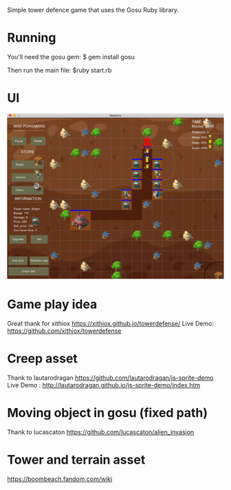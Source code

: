 Simple tower defence game that uses the Gosu Ruby library.

# Running

You'll need the gosu gem:
\$ gem install gosu

Then run the main file:
\$ruby start.rb

# UI

![UI](version_imgs/V.0.0.5.png)

# Game play idea

Great thank for xithiox
https://xithiox.github.io/towerdefense/ Live Demo: https://github.com/xithiox/towerdefense

# Creep asset

Thank to lautarodragan
https://github.com/lautarodragan/js-sprite-demo Live Demo : http://lautarodragan.github.io/js-sprite-demo/index.htm

# Moving object in gosu (fixed path)

Thank to lucascaton
https://github.com/lucascaton/alien_invasion

# Tower and terrain asset

https://boombeach.fandom.com/wiki
